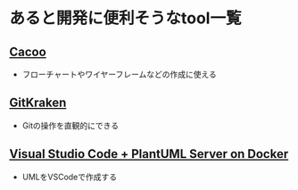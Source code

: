 # あると開発に便利そうなtool一覧

## [Cacoo](https://cacoo.com/ja/)
- フローチャートやワイヤーフレームなどの作成に使える

## [GitKraken](https://www.gitkraken.com/)
- Gitの操作を直観的にできる

## [Visual Studio Code + PlantUML Server on Docker](https://dev.classmethod.jp/tool/plantuml-server-on-docker/)
- UMLをVSCodeで作成する
